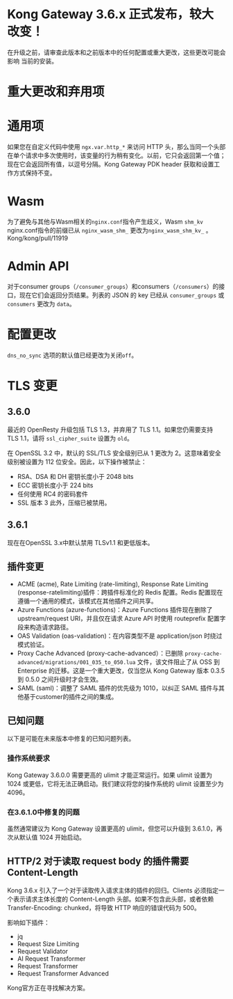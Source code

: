 # Kong  Gateway 3.6.x 正式发布，较大改变！

在升级之前，请审查此版本和之前版本中的任何配置或重大更改，这些更改可能会影响
当前的安装。

# 重大更改和弃用项

# 通用项

如果您在自定义代码中使用 `ngx.var.http_*` 来访问 HTTP 头，那么当同一个头部在单个请求中多次使用时，该变量的行为稍有变化。以前，它只会返回第一个值；现在它会返回所有值，以逗号分隔。Kong Gateway PDK header 获取和设置工作方式保持不变。

# Wasm

为了避免与其他与Wasm相关的`nginx.conf`指令产生歧义，Wasm `shm_kv` nginx.conf指令的前缀已从 `nginx_wasm_shm_` 更改为`nginx_wasm_shm_kv_` 。Kong/kong/pull/11919

# Admin API

对于consumer groups（`/consumer_groups`）和consumers（`/consumers`）的接口，现在它们会返回分页结果。列表的 JSON 的 key 已经从 `consumer_groups` 或 `consumers` 更改为 `data`。

# 配置更改

`dns_no_sync` 选项的默认值已经更改为关闭`off`。

# TLS 变更

## 3.6.0

最近的 OpenResty 升级包括 TLS 1.3，并弃用了 TLS 1.1。如果您仍需要支持 TLS 1.1，请将 `ssl_cipher_suite` 设置为 `old`。

在 OpenSSL 3.2 中，默认的 SSL/TLS 安全级别已从 1 更改为 2。这意味着安全级别被设置为 112 位安全。因此，以下操作被禁止：

- RSA、DSA 和 DH 密钥长度小于 2048 bits
- ECC 密钥长度小于 224 bits
- 任何使用 RC4 的密码套件
- SSL 版本 3 此外，压缩已被禁用。

## 3.6.1

现在在OpenSSL 3.x中默认禁用 TLSv1.1 和更低版本。

## 插件变更

- ACME (acme), Rate Limiting (rate-limiting), Response Rate Limiting (response-ratelimiting)插件：跨插件标准化的 Redis 配置。Redis 配置现在遵循一个通用的模式，该模式在其他插件之间共享。
- Azure Functions (azure-functions)：Azure Functions 插件现在删除了 upstream/request  URI，并且仅在请求 Azure API 时使用 routeprefix 配置字段来构造请求路径。 
- OAS Validation (oas-validation)：在内容类型不是 application/json 时绕过模式验证。
- Proxy Cache Advanced (proxy-cache-advanced）：已删除 `proxy-cache-advanced/migrations/001_035_to_050.lua` 文件，该文件阻止了从 OSS 到 Enterprise 的迁移。这是一个重大更改，仅当您从 Kong Gateway 版本 0.3.5 到 0.5.0 之间升级时才会生效。
- SAML (saml)：调整了 SAML 插件的优先级为 1010，以纠正 SAML 插件与其他基于customer的插件之间的集成。

## 已知问题

以下是可能在未来版本中修复的已知问题列表。

### 操作系统要求

Kong Gateway 3.6.0.0 需要更高的 ulimit 才能正常运行。如果 ulimit 设置为 1024 或更低，它将无法正确启动。我们建议将您的操作系统的 ulimit 设置至少为 4096。

### 在3.6.1.0中修复的问题

虽然通常建议为 Kong Gateway 设置更高的 ulimit，但您可以升级到 3.6.1.0，再次从默认值 1024 开始启动。


## HTTP/2 对于读取 request body 的插件需要 Content-Length

Kong 3.6.x 引入了一个对于读取传入请求主体的插件的回归。Clients 必须指定一个表示请求主体长度的 Content-Length 头部。如果不包含此头部，或者依赖 Transfer-Encoding: chunked，将导致 HTTP 响应的错误代码为 500。

影响如下插件：

- jq
- Request Size Limiting
- Request Validator
- AI Request Transformer
- Request Transformer
- Request Transformer Advanced

Kong官方正在寻找解决方案。
